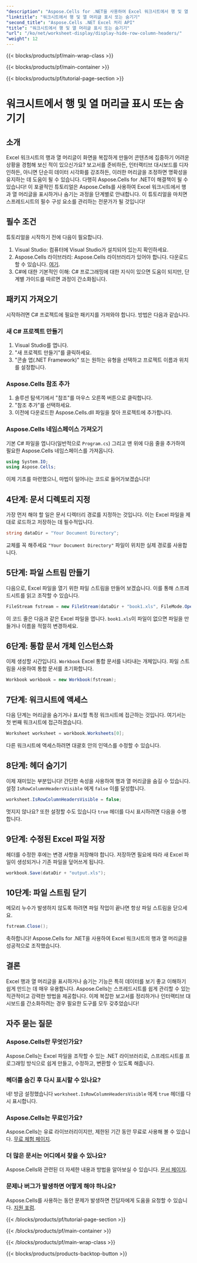 ```yaml
---
"description": "Aspose.Cells for .NET을 사용하여 Excel 워크시트에서 행 및 열 머리글을 표시하거나 숨기는 방법을 알아보세요. 자세한 튜토리얼을 따라 해 보세요."
"linktitle": "워크시트에서 행 및 열 머리글 표시 또는 숨기기"
"second_title": "Aspose.Cells .NET Excel 처리 API"
"title": "워크시트에서 행 및 열 머리글 표시 또는 숨기기"
"url": "/ko/net/worksheet-display/display-hide-row-column-headers/"
"weight": 12
---
```


{{< blocks/products/pf/main-wrap-class >}}

{{< blocks/products/pf/main-container >}}

{{< blocks/products/pf/tutorial-page-section >}}

# 워크시트에서 행 및 열 머리글 표시 또는 숨기기

## 소개

Excel 워크시트의 행과 열 머리글이 화면을 복잡하게 만들어 콘텐츠에 집중하기 어려운 상황을 경험해 보신 적이 있으신가요? 보고서를 준비하든, 인터랙티브 대시보드를 디자인하든, 아니면 단순히 데이터 시각화를 강조하든, 이러한 머리글을 조정하면 명확성을 유지하는 데 도움이 될 수 있습니다. 다행히 Aspose.Cells for .NET이 해결책이 될 수 있습니다! 이 포괄적인 튜토리얼은 Aspose.Cells를 사용하여 Excel 워크시트에서 행과 열 머리글을 표시하거나 숨기는 과정을 단계별로 안내합니다. 이 튜토리얼을 마치면 스프레드시트의 필수 구성 요소를 관리하는 전문가가 될 것입니다!

## 필수 조건

튜토리얼을 시작하기 전에 다음이 필요합니다.

1. Visual Studio: 컴퓨터에 Visual Studio가 설치되어 있는지 확인하세요.
2. Aspose.Cells 라이브러리: Aspose.Cells 라이브러리가 있어야 합니다. 다운로드할 수 있습니다. [여기](https://releases.aspose.com/cells/net/).
3. C#에 대한 기본적인 이해: C# 프로그래밍에 대한 지식이 있으면 도움이 되지만, 단계별 가이드를 따르면 과정이 간소화됩니다.

## 패키지 가져오기

시작하려면 C# 프로젝트에 필요한 패키지를 가져와야 합니다. 방법은 다음과 같습니다.

### 새 C# 프로젝트 만들기

1. Visual Studio를 엽니다.
2. "새 프로젝트 만들기"를 클릭하세요.
3. "콘솔 앱(.NET Framework)" 또는 원하는 유형을 선택하고 프로젝트 이름과 위치를 설정합니다.

### Aspose.Cells 참조 추가

1. 솔루션 탐색기에서 "참조"를 마우스 오른쪽 버튼으로 클릭합니다.
2. "참조 추가"를 선택하세요.
3. 이전에 다운로드한 Aspose.Cells.dll 파일을 찾아 프로젝트에 추가합니다.

### Aspose.Cells 네임스페이스 가져오기

기본 C# 파일을 엽니다(일반적으로 `Program.cs`) 그리고 맨 위에 다음 줄을 추가하여 필요한 Aspose.Cells 네임스페이스를 가져옵니다.

```csharp
using System.IO;
using Aspose.Cells;
```

이제 기초를 마련했으니, 마법이 일어나는 코드로 들어가보겠습니다!

## 4단계: 문서 디렉토리 지정

가장 먼저 해야 할 일은 문서 디렉터리 경로를 지정하는 것입니다. 이는 Excel 파일을 제대로 로드하고 저장하는 데 필수적입니다.

```csharp
string dataDir = "Your Document Directory";
```

교체를 꼭 해주세요 `"Your Document Directory"` 파일이 위치한 실제 경로를 사용합니다.

## 5단계: 파일 스트림 만들기

다음으로, Excel 파일을 열기 위한 파일 스트림을 만들어 보겠습니다. 이를 통해 스프레드시트를 읽고 조작할 수 있습니다.

```csharp
FileStream fstream = new FileStream(dataDir + "book1.xls", FileMode.Open);
```

이 코드 줄은 다음과 같은 Excel 파일을 엽니다. `book1.xls`이 파일이 없으면 파일을 만들거나 이름을 적절히 변경하세요.

## 6단계: 통합 문서 개체 인스턴스화

이제 생성할 시간입니다. `Workbook` Excel 통합 문서를 나타내는 개체입니다. 파일 스트림을 사용하여 통합 문서를 초기화합니다.

```csharp
Workbook workbook = new Workbook(fstream);
```

## 7단계: 워크시트에 액세스

다음 단계는 머리글을 숨기거나 표시할 특정 워크시트에 접근하는 것입니다. 여기서는 첫 번째 워크시트에 접근하겠습니다.

```csharp
Worksheet worksheet = workbook.Worksheets[0];
```

다른 워크시트에 액세스하려면 대괄호 안의 인덱스를 수정할 수 있습니다.

## 8단계: 헤더 숨기기

이제 재미있는 부분입니다! 간단한 속성을 사용하여 행과 열 머리글을 숨길 수 있습니다. 설정 `IsRowColumnHeadersVisible` 에게 `false` 이를 달성합니다.

```csharp
worksheet.IsRowColumnHeadersVisible = false;
```

멋지지 않나요? 또한 설정할 수도 있습니다 `true` 헤더를 다시 표시하려면 다음을 수행합니다.

## 9단계: 수정된 Excel 파일 저장

헤더를 수정한 후에는 변경 사항을 저장해야 합니다. 저장하면 필요에 따라 새 Excel 파일이 생성되거나 기존 파일을 덮어쓰게 됩니다.

```csharp
workbook.Save(dataDir + "output.xls");
```

## 10단계: 파일 스트림 닫기

메모리 누수가 발생하지 않도록 하려면 파일 작업이 끝나면 항상 파일 스트림을 닫으세요.

```csharp
fstream.Close();
```

축하합니다! Aspose.Cells for .NET을 사용하여 Excel 워크시트의 행과 열 머리글을 성공적으로 조작했습니다. 

## 결론

Excel 행과 열 머리글을 표시하거나 숨기는 기능은 특히 데이터를 보기 좋고 이해하기 쉽게 만드는 데 매우 유용합니다. Aspose.Cells는 스프레드시트를 쉽게 관리할 수 있는 직관적이고 강력한 방법을 제공합니다. 이제 복잡한 보고서를 정리하거나 인터랙티브 대시보드를 간소화하려는 경우 필요한 도구를 모두 갖추었습니다!

## 자주 묻는 질문

### Aspose.Cells란 무엇인가요?
Aspose.Cells는 Excel 파일을 조작할 수 있는 .NET 라이브러리로, 스프레드시트를 프로그래밍 방식으로 쉽게 만들고, 수정하고, 변환할 수 있도록 해줍니다.

### 헤더를 숨긴 후 다시 표시할 수 있나요?
네! 방금 설정했습니다 `worksheet.IsRowColumnHeadersVisible` 에게 `true` 헤더를 다시 표시합니다.

### Aspose.Cells는 무료인가요?
Aspose.Cells는 유료 라이브러리이지만, 제한된 기간 동안 무료로 사용해 볼 수 있습니다. [무료 체험 페이지](https://releases.aspose.com/).

### 더 많은 문서는 어디에서 찾을 수 있나요?
Aspose.Cells와 관련된 더 자세한 내용과 방법을 알아보실 수 있습니다. [문서 페이지](https://reference.aspose.com/cells/net/).

### 문제나 버그가 발생하면 어떻게 해야 하나요?
Aspose.Cells를 사용하는 동안 문제가 발생하면 전담자에게 도움을 요청할 수 있습니다. [지원 포럼](https://forum.aspose.com/c/cells/9).

{{< /blocks/products/pf/tutorial-page-section >}}

{{< /blocks/products/pf/main-container >}}

{{< /blocks/products/pf/main-wrap-class >}}

{{< blocks/products/products-backtop-button >}}